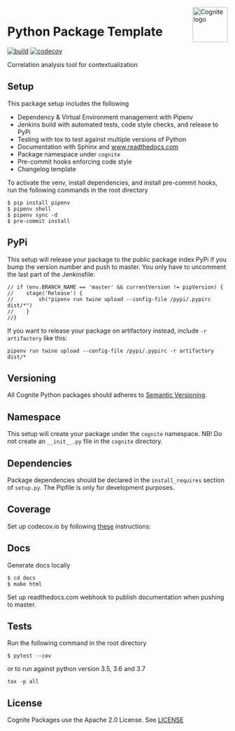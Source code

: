 <a href="https://cognite.com/">
    <img src="https://github.com/cognitedata/cognite-python-docs/blob/master/img/cognite_logo.png" alt="Cognite logo" title="Cognite" align="right" height="80" />
</a>

Python Package Template
=======================
[![build](https://webhooks.dev.cognite.ai/build/buildStatus/icon?job=github-builds/correlation/master)](https://jenkins.cognite.ai/job/github-builds/job/correlation/job/master/)
[![codecov](https://codecov.io/gh/cognitedata/correlation/branch/master/graph/badge.svg)](https://codecov.io/gh/cognitedata/correlation)

Correlation analysis tool for contextualization

## Setup
This package setup includes the following

- Dependency & Virtual Environment management with Pipenv
- Jenkins build with automated tests, code style checks, and release to PyPi
- Testing with tox to test against multiple versions of Python
- Documentation with Sphinx and www.readthedocs.com
- Package namespace under `cognite`
- Pre-commit hooks enforcing code style
- Changelog template

To activate the venv, install dependencies, and install pre-commit hooks, run the following commands in the root directory
```
$ pip install pipenv
$ pipenv shell
$ pipenv sync -d
$ pre-commit install
```

## PyPi
This setup will release your package to the public package index PyPi if you bump the version number and push to master.
You only have to uncomment the last part of the Jenkinsfile:
```
// if (env.BRANCH_NAME == 'master' && currentVersion != pipVersion) {
//    stage('Release') {
//        sh("pipenv run twine upload --config-file /pypi/.pypirc dist/*")
//    }
//}
```
If you want to release your package on artifactory instead, include `-r artifactory` like this:
```
pipenv run twine upload --config-file /pypi/.pypirc -r artifactory dist/*
```

## Versioning
All Cognite Python packages should adheres to [Semantic Versioning](https://semver.org/spec/v2.0.0.html).

## Namespace
This setup will create your package under the `cognite` namespace.
NB! Do not create an `__init__.py` file in the `cognite` directory.

## Dependencies
Package dependencies should be declared in the `install_requires` section of `setup.py`. 
The Pipfile is only for development purposes.

## Coverage
Set up codecov.io by following [these](https://cognitedata.atlassian.net/wiki/spaces/COG/pages/111444069/Code+coverage) instructions:


## Docs
Generate docs locally
```
$ cd docs
$ make html
```
Set up readthedocs.com webhook to publish documentation when pushing to master.

## Tests
Run the following command in the root directory
```
$ pytest --cov
```
or to run against python version 3.5, 3.6 and 3.7
```
tox -p all
```

## License
Cognite Packages use the Apache 2.0 License. See [LICENSE](LICENSE)
